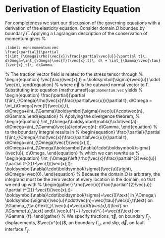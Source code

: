 # Derivation of Elasticity Equation

For completeness we start our discussion of the governing equations with a derivation of the elasticity equation.
Consider domain $\Omega$ bounded by boundary $\Gamma$.
Applying a Lagrangian description of the conservation of momentum gives
%
```{math}
:label: eqn:momentum:vec
\frac{\partial}{\partial t}\int_{\Omega}\rho(\vec{x})\frac{\partial\vec{u}}{\partial t}\, d\Omega=\int_{\Omega}\vec{f}(\vec{x},t)\, d\ + \int_{\Gamma}\vec{\tau}(\vec{x},t)\, d\Gamma.
```
%
The traction vector field is related to the stress tensor through
%
\begin{equation}
\vec{\tau}(\vec{x},t) = \boldsymbol{\sigma}(\vec{u}) \cdot \vec{n},
\end{equation}
%
where $\vec{n}$ is the outward normal vector to $\Gamma$.
Substituting into equation {math:numref}`eqn:momentum:vec` yields
%
\begin{equation}
\frac{\partial}{\partial t}\int_{\Omega}\rho(\vec{x})\frac{\partial\vec{u}}{\partial t}\, d\Omega = \int_{\Omega}\vec{f}(\vec{x},t)\, d\Omega+\int_{\Gamma}\boldsymbol{\sigma}(\vec{u})\cdot\vec{n}\, d\Gamma.
\end{equation}
%
Applying the divergence theorem,
%
\begin{equation}
\int_{\Omega}\boldsymbol{\nabla}\cdot\vec{a}\: d\Omega=\int_{\Gamma}\vec{a}\cdot\vec{n}\: d\Gamma,
\end{equation}
%
to the boundary integral results in
%
\begin{equation}
\frac{\partial}{\partial t}\int_{\Omega}\rho(\vec{x})\frac{\partial\vec{u}}{\partial t}\, d\Omega=\int_{\Omega}\vec{f}(\vec{x},t)\, d\Omega+\int_{\Omega}\boldsymbol{\nabla}\cdot\boldsymbol{\sigma}(\vec{u})\, d\Omega,
\end{equation}
%
which we can rewrite as
%
\begin{equation}
\int_{\Omega}\left(\rho(\vec{x})\frac{\partial^{2}\vec{u}}{\partial t^{2}}-\vec{f}(\vec{x},t)-\boldsymbol{\nabla}\cdot\boldsymbol{\sigma}(\vec{u})\right)\, d\Omega=\vec{0}.
\end{equation}
%
Because the domain $\Omega$ is arbitrary, the integrand must be the zero vector at every location in the domain, so that we end up with
%
\begin{gather}
\rho(\vec{x})\frac{\partial^{2}\vec{u}}{\partial t^{2}}-\vec{f}(\vec{x},t)-\boldsymbol{\nabla}\cdot\boldsymbol{\sigma}=\vec{0}\text{ in }\Omega,\\
\boldsymbol{\sigma}(\vec{u})\cdot\vec{n}=\vec{\tau}(\vec{x},t)\text{ on }\Gamma_{\tau}\text{,}\\
\vec{u}=\vec{u}_0(\vec{x},t)\text{ on }\Gamma_{u},\text{ and}\\
\vec{u}^{+}-\vec{u}^{-}=\vec{d}\text{ on }\Gamma_{f}.
\end{gather}
%
We specify tractions, $\vec{\tau}$, on boundary $\Gamma_{f}$, displacements, $\vec{u^{o}}$, on boundary $\Gamma_{u}$, and slip, $\vec{d}$, on fault interface $\Gamma_{f}$.
